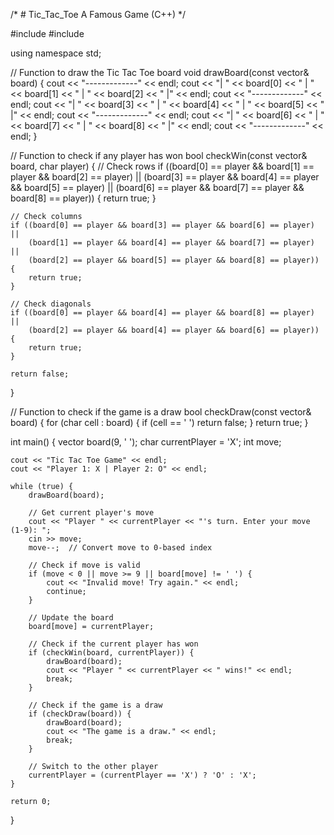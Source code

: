 /*  # Tic_Tac_Toe
A Famous Game (C++) */

#include <iostream>
#include <vector>

using namespace std;

// Function to draw the Tic Tac Toe board
void drawBoard(const vector<char>& board) {
    cout << "-------------" << endl;
    cout << "| " << board[0] << " | " << board[1] << " | " << board[2] << " |" << endl;
    cout << "-------------" << endl;
    cout << "| " << board[3] << " | " << board[4] << " | " << board[5] << " |" << endl;
    cout << "-------------" << endl;
    cout << "| " << board[6] << " | " << board[7] << " | " << board[8] << " |" << endl;
    cout << "-------------" << endl;
}

// Function to check if any player has won
bool checkWin(const vector<char>& board, char player) {
    // Check rows
    if ((board[0] == player && board[1] == player && board[2] == player) ||
        (board[3] == player && board[4] == player && board[5] == player) ||
        (board[6] == player && board[7] == player && board[8] == player)) {
        return true;
    }
    
    // Check columns
    if ((board[0] == player && board[3] == player && board[6] == player) ||
        (board[1] == player && board[4] == player && board[7] == player) ||
        (board[2] == player && board[5] == player && board[8] == player)) {
        return true;
    }
    
    // Check diagonals
    if ((board[0] == player && board[4] == player && board[8] == player) ||
        (board[2] == player && board[4] == player && board[6] == player)) {
        return true;
    }
    
    return false;
}

// Function to check if the game is a draw
bool checkDraw(const vector<char>& board) {
    for (char cell : board) {
        if (cell == ' ')
            return false;
    }
    return true;
}

int main() {
    vector<char> board(9, ' ');
    char currentPlayer = 'X';
    int move;
    
    cout << "Tic Tac Toe Game" << endl;
    cout << "Player 1: X | Player 2: O" << endl;
    
    while (true) {
        drawBoard(board);
        
        // Get current player's move
        cout << "Player " << currentPlayer << "'s turn. Enter your move (1-9): ";
        cin >> move;
        move--;  // Convert move to 0-based index
        
        // Check if move is valid
        if (move < 0 || move >= 9 || board[move] != ' ') {
            cout << "Invalid move! Try again." << endl;
            continue;
        }
        
        // Update the board
        board[move] = currentPlayer;
        
        // Check if the current player has won
        if (checkWin(board, currentPlayer)) {
            drawBoard(board);
            cout << "Player " << currentPlayer << " wins!" << endl;
            break;
        }
        
        // Check if the game is a draw
        if (checkDraw(board)) {
            drawBoard(board);
            cout << "The game is a draw." << endl;
            break;
        }
        
        // Switch to the other player
        currentPlayer = (currentPlayer == 'X') ? 'O' : 'X';
    }
    
    return 0;
}




